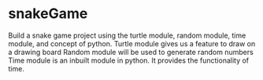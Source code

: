 # snakeGame

Build a snake game project using the turtle module, random module, time module, and concept of python.
Turtle module gives us a feature to draw on a drawing board
Random module will be used to generate random numbers
Time module is an inbuilt module in python. It provides the functionality of time.
